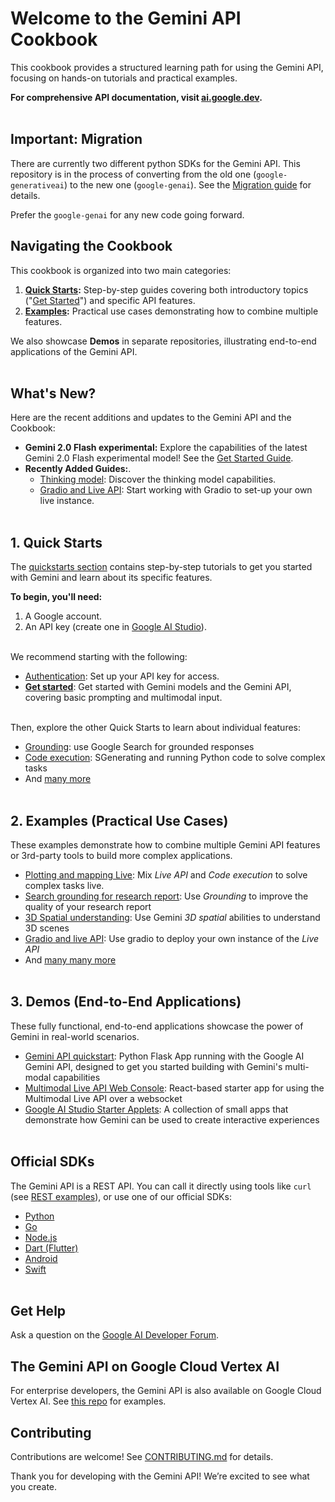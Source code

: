 # Welcome to the Gemini API Cookbook

This cookbook provides a structured learning path for using the Gemini API, focusing on hands-on tutorials and practical examples.

**For comprehensive API documentation, visit [ai.google.dev](https://ai.google.dev/gemini-api/docs).**
<br><br>

## Important: Migration

There are currently two different python SDKs for the Gemini API.
This repository is in the process of converting from the old one (`google-generativeai`) to
the new one (`google-genai`). See the
[Migration guide](https://ai.google.dev/gemini-api/docs/migrate) for details.

Prefer the `google-genai` for any new code going forward.


## Navigating the Cookbook

This cookbook is organized into two main categories:

1.  **[Quick Starts](./quickstarts/):**  Step-by-step guides covering both introductory topics ("[Get Started](./quickstarts/Get_started.ipynb)") and specific API features.
2.  **[Examples](./examples/):** Practical use cases demonstrating how to combine multiple features.

We also showcase **Demos** in separate repositories, illustrating end-to-end applications of the Gemini API.
<br><br>

## What's New?

Here are the recent additions and updates to the Gemini API and the Cookbook: 

* **Gemini 2.0 Flash experimental:** Explore the capabilities of the latest Gemini 2.0 Flash experimental model! See the [Get Started Guide](./quickstarts/Get_started.ipynb).
* **Recently Added Guides:**.
  * [Thinking model](./quickstarts/Get_started_thinking.ipynb): Discover the thinking model capabilities.
  * [Gradio and Live API](./examples/Code_.ipynb): Start working with Gradio to set-up your own live instance.
<br><br>

## 1. Quick Starts

The [quickstarts section](./quickstarts/) contains step-by-step tutorials to get you started with Gemini and learn about its specific features.

**To begin, you'll need:**

1.  A Google account.
2.  An API key (create one in [Google AI Studio](https://aistudio.google.com/app/apikey)).
<br><br>

We recommend starting with the following:

*   [Authentication](./quickstarts/Authentication.ipynb): Set up your API key for access.
*   [**Get started**](./quickstarts/Get_started.ipynb): Get started with Gemini models and the Gemini API, covering basic prompting and multimodal input.
<br><br>

Then, explore the other Quick Starts to learn about individual features:
*  [Grounding](./quickstarts/Search_Grounding.ipynb): use Google Search for grounded responses
*  [Code execution](./quickstarts/Code_Execution.ipynb): SGenerating and running Python code to solve complex tasks
*  And [many more](./quickstarts/)
<br><br>

## 2. Examples (Practical Use Cases)

These examples demonstrate how to combine multiple Gemini API features or 3rd-party tools to build more complex applications.
*  [Plotting and mapping Live](./LiveAPI_plotting_and_mapping.ipynb): Mix *Live API* and *Code execution* to solve complex tasks live.
*  [Search grounding for research report](./Search_grounding_for_research_report.ipynb): Use *Grounding* to improve the quality of your research report
*  [3D Spatial understanding](./Spatial_understanding_3d.ipynb): Use Gemini *3D spatial* abilities to understand 3D scenes
*  [Gradio and live API](./gradio_audio.py): Use gradio to deploy your own instance of the *Live API*
*  And [many many more](./examples/)
<br><br>

## 3. Demos (End-to-End Applications)

These fully functional, end-to-end applications showcase the power of Gemini in real-world scenarios. 

*   [Gemini API quickstart](https://github.com/google-gemini/gemini-api-quickstart): Python Flask App running with the Google AI Gemini API, designed to get you started building with Gemini's multi-modal capabilities
*   [Multimodal Live API Web Console](https://github.com/google-gemini/multimodal-live-api-web-console): React-based starter app for using the Multimodal Live API over a websocket
*   [Google AI Studio Starter Applets](https://github.com/google-gemini/starter-applets): A collection of small apps that demonstrate how Gemini can be used to create interactive experiences
<br><br>


## Official SDKs

The Gemini API is a REST API. You can call it directly using tools like `curl` (see [REST examples](./quickstarts/rest/)), or use one of our official SDKs:
* [Python](https://github.com/googleapis/python-genai)
* [Go](https://github.com/google/generative-ai-go)
* [Node.js](https://github.com/google/generative-ai-js)
* [Dart (Flutter)](https://github.com/google/generative-ai-dart)
* [Android](https://github.com/google/generative-ai-android)
* [Swift](https://github.com/google/generative-ai-swift)
<br><br>


## Get Help

Ask a question on the [Google AI Developer Forum](https://discuss.ai.google.dev/).

## The Gemini API on Google Cloud Vertex AI

For enterprise developers, the Gemini API is also available on Google Cloud Vertex AI. See [this repo](https://github.com/GoogleCloudPlatform/generative-ai) for examples.

## Contributing

Contributions are welcome! See [CONTRIBUTING.md](CONTRIBUTING.md) for details.

Thank you for developing with the Gemini API! We’re excited to see what you create.